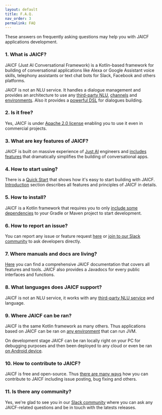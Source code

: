 ```yaml
---
layout: default
title: F.A.Q.
nav_order: 3
permalink: FAQ
---
```


These answers on frequently asking questions may help you with JAICF applications development.

### 1. What is JAICF?

JAICF (Just AI Conversational Framework) is a Kotlin-based framework for building of conversational applications like Alexa or Google Assistant voice skills, telephony assistants or text chat bots for Slack, Facebook and others platforms.

JAICF is not an NLU service. 
It handles a dialogue management and provides an architecture to use any [third-party NLU](https://github.com/just-ai/jaicf-kotlin/wiki/Natural-Language-Understanding), [channels](Channels) and [environments](Environments).
Also it provides a [powerful DSL](Scenario-DSL) for dialogues building.

### 2. Is it free?

Yes, JAICF is under [Apache 2.0 license](https://github.com/just-ai/jaicf-kotlin/blob/master/LICENSE) enabling you to use it even in commercial projects.

### 3. What are key features of JAICF?

JAICF is built on massive experience of [Just AI](https://just-ai.com) engineers and [includes features](https://github.com/just-ai/jaicf-kotlin#key-features) that dramatically simplifies the building of conversational apps.

### 4. How to start using?

There is a [Quick Start](Quick-Start) that shows how it's easy to start building with JAICF.
[Introduction](Introduction) section describes all features and principles of JAICF in details.

### 5. How to install?

JAICF is a Kotlin framework that requires you to only [include some dependencies](https://github.com/just-ai/jaicf-kotlin/wiki/Installing) to your Gradle or Maven project to start development.

### 6. How to report an issue?

You can report any issue or feature request [here](https://github.com/just-ai/jaicf-kotlin/issues) or [join to our Slack community](https://join.slack.com/t/jaicf/shared_invite/zt-duq07hx2-w_c71O8BnKDCIqhSXflRjA) to ask developers directly.

### 7. Where manuals and docs are living?

[Here](https://help.jaicf.com) you can find a comprehensive JAICF documentation that covers all features and tools.
JAICF also provides a Javadocs for every public interfaces and functions.

### 8. What languages does JAICF support?

JAICF is not an NLU service, it works with any [third-party NLU service](Natural-Language-Understanding) and language.

### 9. Where JAICF can be ran?

JAICF is the same Kotlin framework as many others.
Thus applications based on JAICF can be ran on [any environment](Environments) that can run JVM.

On development stage JAICF can be ran locally right on your PC for debugging purposes and then been deployed to any cloud or even be ran [on Android device](https://github.com/just-ai/jaicf-kotlin/wiki/Android).

### 10. How to contribute to JAICF?

JAICF is free and open-source. Thus [there are many ways](https://github.com/just-ai/jaicf-kotlin/blob/master/CONTRIBUTING.md) how you can contribute to JAICF including issue posting, bug fixing and others.

### 11. Is there any community?

Yes, we're glad to see you in our [Slack community](https://join.slack.com/t/jaicf/shared_invite/zt-duq07hx2-w_c71O8BnKDCIqhSXflRjA) where you can ask any JAICF-related questions and be in touch with the latests releases.